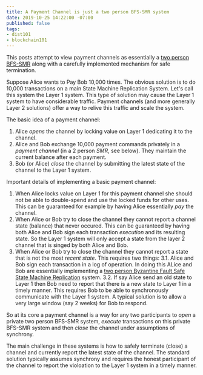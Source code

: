 ```yaml
---
title: A Payment Channel is just a two person BFS-SMR system
date: 2019-10-25 14:22:00 -07:00
published: false
tags:
- dist101
- blockchain101
---
```


This posts attempt to view payment channels as essentially a [two person BFS-SMR](decentralizedthoughts.github.io/2019-10-25-flavours-of-state-machine-replication/) along with a carefully implemented mechanism for safe termination. 

Suppose Alice wants to Pay Bob 10,000 times. The obvious solution is to do 10,000 transactions on a main State Machine Replication System. Let's call this system the Layer 1 system. This type of solution may cause the Layer 1 system to have considerable traffic. Payment channels (and more generally Layer 2 solutions) offer a way to relive this traffic and scale the system. 

The basic idea of a payment channel:
1. Alice *opens* the channel by locking value on Layer 1 dedicating it to the channel.
2. Alice and Bob exchange 10,000 payment commands privately in a *payment channel* (in a 2 person *SMR*, see below). They maintain the current balance after each payment.
3. Bob (or Alice) *close* the channel by submitting the latest state of the channel to the Layer 1 system.  

Important details of implementing a basic payment channel:
1. When Alice locks value on Layer 1 for this payment channel she should not be able to double-spend and use the locked funds for other uses. This can be guaranteed for example by having Alice essentially *pay* the channel.
2. When Alice or Bob try to close the channel they cannot report a channel state (balance) that never occured. This can be guaranteed by having both Alice and Bob sign each transaction *execution* and its resulting state. So the Layer 1 system will only accept a state from the layer 2 channel that is singed by both Alice and Bob.
3. When Alice or Bob try to close the channel they cannot report a state that is not the most *recent state*. This requires two things:
3.1. Alice and Bob sign each transaction in a log of operation. In doing this ALice and Bob are essentially implementing a [two person Byzantine Fault Safe State Machine Replication](decentralizedthoughts.github.io/2019-10-25-flavours-of-state-machine-replication/) system.
3.2. If say Alice send an old state to Layer 1 then Bob need to report that there is a new state to Layer 1 in a timely manner. This requires Bob to be able to synchronously communicate with the Layer 1 system. A typical solution is to allow a very large window (say 2 weeks) for Bob to respond.

So at its core a payment channel is a way for any two participants to *open* a private two person BFS-SMR system, *execute* transactions on this private BFS-SMR system and then *close* the channel under assumptions of synchrony. 

The main challenge in these systems is how to safely terminate (close) a channel and currently report the latest state of the channel. The standard solution typically assumes synchrony and requires the honest participant of the channel to report the violoation to the Layer 1 system in a timely manner.  
